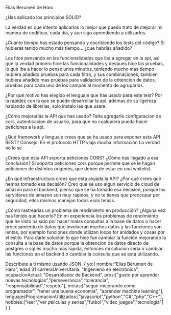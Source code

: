 Elias Berumen de Haro 

¿Has aplicado los principios SOLID?

La verdad es que intento aplicarlos lo mejor que puedo trato de mejorar mi manera de codificar, cada dia,
y aun sigo aprendiendo a utilizarlos.

¿Cuánto tiempo has estado pensando y escribiendo los tests del código? Si hubieras tenido mucho más tiempo... ¿que habrías añadido?

Los hice pensando en las funcionalidades que iba a agregar en la api, asi que la verdad primero hice las funcionalidades y despues 
hice las pruebas, lo que iba a hacer lo pense unos minutos, teniendo mucho mas tiempo hubiera añadido pruebas para cada filtro, y sus 
combinaciones, tambien hubiera añadido mas pruebas para validacion de la obtencion de datos, pruebas para cada uno de los campos
al momento de agruparlos.

¿Por qué motivo has elegido el lenguaje que has usado para este test?
Por la rapidez con la que se puede desarrollar la api, ademas de su ligereza hablando de librerias, solo instalo las que usare.

¿Cómo mejorarías la API que has usado?
Falta agregarle configuracion de cors, autenticacion de usuario, para que no cualquiera pueda hacer peticiones a la api.

¿Qué framework y lenguaje crees que se ha usado para exponer esta API REST? Consejo: En el protocolo HTTP viaja mucha información
La verdad no lo se

¿Crees que esta API soporta peticiones CORS? ¿Cómo has llegado a esa conclusión?
Si soporta peticiones cors porque permite que se le hagan peticiones de distintos origenes, que deben de estar
en una whitelist.

¿En qué infraestructura crees que está alojada la API? ¿Por qué crees que hemos tomado esa decisión?
Creo que se uso algun servicio de cloud de amazon para el backend, pienso que se ha tomado esa decision, porque
los servidores de amazon son muy rapidos, y no te tienes que preocupar por seguridad, ellos mismos manejan 
todos esos temas.

¿Cómo rastrearías un problema de rendimiento en producción? ¿Alguna vez has tenido que hacerlo?
En mi experiencia los problemas de rendimiento que he visto ha sido por hacer malas consultas a la base de datos
o hacer procesamiento de datos que involucran muchos datos y las funciones son lentas, por ejemplo funciones donde
utilizan loops for anidados y cosas por el estilo.
Para darle solucion lo que hice fue cambiar la función mejorando la consulta a la base de datos porque la obtencion
de datos directo de postgres o sql es mucho mas rapida, entonces mi solucion seria o cambiar las funciones en el backend
o cambiar la consulta que se esta utilizando.

Descríbete a ti mismo usando JSON.
{
    yo:{
        nombre:"Elias Berumen de Haro",
        edad:31
        carreraUniversitaria: "Ingenierio en electrónica",
        ocupacionActual: "Desarrollador de Backend",
        pros:["gusto por aprender nuevas tecnologias","perseverancia","tolerancia", "responsabilidad","respeto"],
        metas:["seguir mejorando como programador", "tener una buena economia", "aprender machine learning"],
        lenguajesProgramacionUtilizados:["javascript","python","C#","php","C++"],
        hobbies:["leer","ver peliculas y series","futbol","video juegos","tecnología"]
    }
}